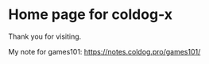 # Home page for coldog-x

Thank you for visiting.

My note for games101:
https://notes.coldog.pro/games101/
